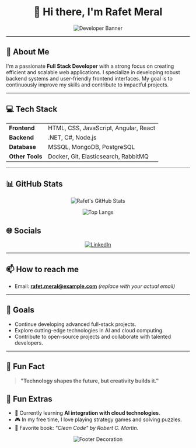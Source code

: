 <div align="center">

# 👋 Hi there, I'm **Rafet Meral**

![Developer Banner](https://media.giphy.com/media/bGgsc5mWoryfgKBx1u/giphy.gif)

---

</div>

## 🚀 About Me
I'm a passionate **Full Stack Developer** with a strong focus on creating efficient and scalable web applications. I specialize in developing robust backend systems and user-friendly frontend interfaces. My goal is to continuously improve my skills and contribute to impactful projects.

---

## 💻 Tech Stack
<table>
  <tr>
    <td><b>Frontend</b></td>
    <td>HTML, CSS, JavaScript, Angular, React</td>
  </tr>
  <tr>
    <td><b>Backend</b></td>
    <td>.NET, C#, Node.js</td>
  </tr>
  <tr>
    <td><b>Database</b></td>
    <td>MSSQL, MongoDB, PostgreSQL</td>
  </tr>
  <tr>
    <td><b>Other Tools</b></td>
    <td>Docker, Git, Elasticsearch, RabbitMQ</td>
  </tr>
</table>

---

## 📊 GitHub Stats
<div align="center">

![Rafet's GitHub Stats](https://github-readme-stats.vercel.app/api?username=rafetmeral&show_icons=true&theme=radical)  

![Top Langs](https://github-readme-stats.vercel.app/api/top-langs/?username=rafetmeral&layout=compact&theme=radical)

</div>


## 🌐 Socials
<div align="center">

[![LinkedIn](https://img.shields.io/badge/LinkedIn-%230077B5.svg?style=for-the-badge&logo=linkedin&logoColor=white)](https://linkedin.com/in/rafetmerall)  

</div>

---

## 📫 How to reach me
- Email: **rafet.meral@example.com** *(replace with your actual email)*  

---

## 🎯 Goals
- Continue developing advanced full-stack projects.
- Explore cutting-edge technologies in AI and cloud computing.
- Contribute to open-source projects and collaborate with talented developers.

---

## 🎨 Fun Fact
> **"Technology shapes the future, but creativity builds it."**



## 📝 Fun Extras
- 🌱 Currently learning **AI integration with cloud technologies**.
- 🎮 In my free time, I love playing strategy games and solving puzzles.
- 📖 Favorite book: *"Clean Code" by Robert C. Martin*.

<div align="center">

![Footer Decoration](https://via.placeholder.com/800x100?text=Thanks+for+visiting+my+profile!)

</div>
